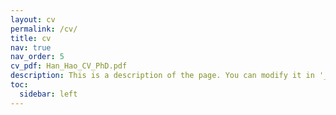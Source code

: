 ```yaml
---
layout: cv
permalink: /cv/
title: cv
nav: true
nav_order: 5
cv_pdf: Han_Hao_CV_PhD.pdf
description: This is a description of the page. You can modify it in '_pages/cv.md'. You can also change or remove the top pdf download button.
toc:
  sidebar: left
---
```

